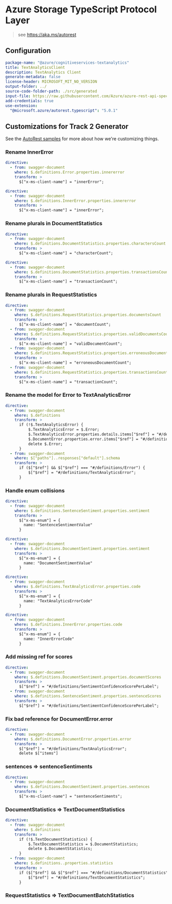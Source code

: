 # Azure Storage TypeScript Protocol Layer

> see https://aka.ms/autorest

## Configuration

```yaml
package-name: "@azure/cognitiveservices-textanalytics"
title: TextAnalyticsClient
description: TextAnalytics Client
generate-metadata: false
license-header: MICROSOFT_MIT_NO_VERSION
output-folder: ../
source-code-folder-path: ./src/generated
input-file: https://raw.githubusercontent.com/Azure/azure-rest-api-specs/master/specification/cognitiveservices/data-plane/TextAnalytics/preview/v3.0-preview.1/TextAnalytics.json
add-credentials: true
use-extension:
  "@microsoft.azure/autorest.typescript": "5.0.1"
```

## Customizations for Track 2 Generator

See the [AutoRest samples](https://github.com/Azure/autorest/tree/master/Samples/3b-custom-transformations)
for more about how we're customizing things.

### Rename InnerError

```yaml
directive:
  - from: swagger-document
    where: $.definitions.Error.properties.innererror
    transform: >
      $["x-ms-client-name"] = "innerError";
```

```yaml
directive:
  - from: swagger-document
    where: $.definitions.InnerError.properties.innererror
    transform: >
      $["x-ms-client-name"] = "innerError";
```

### Rename plurals in DocumentStatistics

```yaml
directive:
  - from: swagger-document
    where: $.definitions.DocumentStatistics.properties.charactersCount
    transform: >
      $["x-ms-client-name"] = "characterCount";
```

```yaml
directive:
  - from: swagger-document
    where: $.definitions.DocumentStatistics.properties.transactionsCount
    transform: >
      $["x-ms-client-name"] = "transactionCount";
```

### Rename plurals in RequestStatistics

```yaml
directive:
  - from: swagger-document
    where: $.definitions.RequestStatistics.properties.documentsCount
    transform: >
      $["x-ms-client-name"] = "documentCount";
  - from: swagger-document
    where: $.definitions.RequestStatistics.properties.validDocumentsCount
    transform: >
      $["x-ms-client-name"] = "validDocumentCount";
  - from: swagger-document
    where: $.definitions.RequestStatistics.properties.erroneousDocumentsCount
    transform: >
      $["x-ms-client-name"] = "erroneousDocumentCount";
  - from: swagger-document
    where: $.definitions.RequestStatistics.properties.transactionsCount
    transform: >
      $["x-ms-client-name"] = "transactionCount";
```

### Rename the model for Error to TextAnalyticsError

```yaml
directive:
  - from: swagger-document
    where: $.definitions
    transform: >
      if (!$.TextAnalyticsError) {
          $.TextAnalyticsError = $.Error;
          $.TextAnalyticsError.properties.details.items["$ref"] = "#/definitions/TextAnalyticsError";
          $.DocumentError.properties.error.items["$ref"] = "#/definitions/TextAnalyticsError";
          delete $.Error;
      }
  - from: swagger-document
    where: $["paths"]..responses["default"].schema
    transform: >
      if ($["$ref"] && $["$ref"] === "#/definitions/Error") {
          $["$ref"] = "#/definitions/TextAnalyticsError";
      }
```

### Handle enum collisions

```yaml
directive:
  - from: swagger-document
    where: $.definitions.SentenceSentiment.properties.sentiment
    transform: >
      $["x-ms-enum"] = {
        name: "SentenceSentimentValue"
      }
```

```yaml
directive:
  - from: swagger-document
    where: $.definitions.DocumentSentiment.properties.sentiment
    transform: >
      $["x-ms-enum"] = {
        name: "DocumentSentimentValue"
      }
```

```yaml
directive:
  - from: swagger-document
    where: $.definitions.TextAnalyticsError.properties.code
    transform: >
      $["x-ms-enum"] = {
        name: "TextAnalyticsErrorCode"
      }
```

```yaml
directive:
  - from: swagger-document
    where: $.definitions.InnerError.properties.code
    transform: >
      $["x-ms-enum"] = {
        name: "InnerErrorCode"
      }
```

### Add missing ref for scores

```yaml
directive:
  - from: swagger-document
    where: $.definitions.DocumentSentiment.properties.documentScores
    transform: >
      $["$ref"] = "#/definitions/SentimentConfidenceScorePerLabel";
  - from: swagger-document
    where: $.definitions.SentenceSentiment.properties.sentenceScores
    transform: >
      $["$ref"] = "#/definitions/SentimentConfidenceScorePerLabel";
```

### Fix bad reference for DocumentError.error

```yaml
directive:
  - from: swagger-document
    where: $.definitions.DocumentError.properties.error
    transform: >
      $["$ref"] = "#/definitions/TextAnalyticsError";
      delete $["items"]
```

### sentences => sentenceSentiments

```yaml
directive:
  - from: swagger-document
    where: $.definitions.DocumentSentiment.properties.sentences
    transform: >
      $["x-ms-client-name"] = "sentenceSentiments";
```

### DocumentStatistics => TextDocumentStatistics

```yaml
directive:
  - from: swagger-document
    where: $.definitions
    transform: >
      if (!$.TextDocumentStatistics) {
          $.TextDocumentStatistics = $.DocumentStatistics;
          delete $.DocumentStatistics;
      }
  - from: swagger-document
    where: $.definitions..properties.statistics
    transform: >
      if ($["$ref"] && $["$ref"] === "#/definitions/DocumentStatistics") {
          $["$ref"] = "#/definitions/TextDocumentStatistics";
      }
```

### RequestStatistics => TextDocumentBatchStatistics
